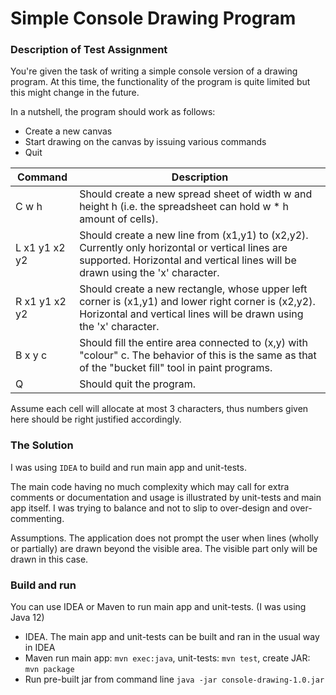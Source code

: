 # Simple Console Drawing Program #

### Description of Test Assignment ###

You're given the task of writing a simple console version of a drawing program. At this time, the functionality of the program is quite limited but this might change in the future.
 
In a nutshell, the program should work as follows:

* Create a new canvas
* Start drawing on the canvas by issuing various commands
* Quit  

| Command 		      | Description
----------------------|------------------------------------------------------------------------------
| C w h               | Should create a new spread sheet of width w and height h (i.e. the spreadsheet can hold w * h amount of cells).  
| L x1 y1 x2 y2       | Should create a new line from (x1,y1) to (x2,y2). Currently only horizontal or vertical lines are supported. Horizontal and vertical lines will be drawn using the 'x' character.
| R x1 y1 x2 y2       | Should create a new rectangle, whose upper left corner is (x1,y1) and lower right corner is (x2,y2). Horizontal and vertical lines will be drawn using the 'x' character.
| B x y c             | Should fill the entire area connected to (x,y) with "colour" c. The behavior of this is the same as that of the "bucket fill" tool in paint programs.
| Q                   | Should quit the program. 

Assume each cell will allocate at most 3 characters, thus numbers given here should be right justified accordingly.

### The Solution ###

I was using `IDEA` to build and run main app and unit-tests.

The main code having no much complexity which may call for extra comments or documentation and usage is illustrated by unit-tests and main app itself. 
I was trying to balance and not to slip to over-design and over-commenting.  

Assumptions. The application does not prompt the user when lines (wholly or partially) are drawn beyond the visible area. The visible part only will be drawn in this case.     
 
### Build and run ###

You can use IDEA or Maven to run main app and unit-tests. (I was using Java 12)
*  IDEA. The main app and unit-tests can be built and ran in the usual way in IDEA
*  Maven run main app: `mvn exec:java`, unit-tests: `mvn test`, create JAR: `mvn package`
*  Run pre-built jar from command line `java -jar console-drawing-1.0.jar`
